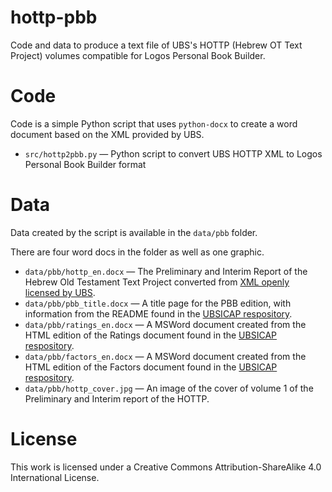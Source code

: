 # hottp-pbb
Code and data to produce a text file of UBS's HOTTP (Hebrew OT Text Project) volumes compatible for Logos Personal Book Builder.

# Code

Code is a simple Python script that uses `python-docx` to create a word document based on the XML provided by UBS.

* `src/hottp2pbb.py` — Python script to convert UBS HOTTP XML to Logos Personal Book Builder format

# Data

Data created by the script is available in the `data/pbb` folder.

There are four word docs in the folder as well as one graphic. 

* `data/pbb/hottp_en.docx` — The Preliminary and Interim Report of the Hebrew Old Testament Text Project converted from [XML openly licensed by UBS](https://github.com/ubsicap/ubs-open-license/tree/main/HOTTP).
* `data/pbb/pbb_title.docx` — A title page for the PBB edition, with information from the README found in the [UBSICAP respository](https://github.com/ubsicap/ubs-open-license/tree/main/HOTTP).
* `data/pbb/ratings_en.docx` — A MSWord document created from the HTML edition of the Ratings document found in the [UBSICAP respository](https://github.com/ubsicap/ubs-open-license/tree/main/HOTTP).
* `data/pbb/factors_en.docx` — A MSWord document created from the HTML edition of the Factors document found in the [UBSICAP respository](https://github.com/ubsicap/ubs-open-license/tree/main/HOTTP).
* `data/pbb/hottp_cover.jpg` — An image of the cover of volume 1 of the Preliminary and Interim report of the HOTTP.

# License

This work is licensed under a Creative Commons Attribution-ShareAlike 4.0 International License.
